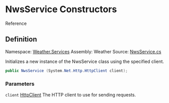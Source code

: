 # NwsService Constructors

Reference

## Definition

Namespace: [Weather.Services](Weather-Services.md)
Assembly: Weather
Source: [NwsService.cs](https://github.com/walton713/weather/blob/master/Source/Weather/Services/NwsService.cs#L6)

Initializes a new instance of the NwsService class using the specified client.

```C#
public NwsService (System.Net.Http.HttpClient client);
```

### Parameters

<code>client</code> [HttpClient](https://learn.microsoft.com/en-us/dotnet/api/system.net.http.httpclient.-ctor?view=net-8.0)
The HTTP client to use for sending requests.
